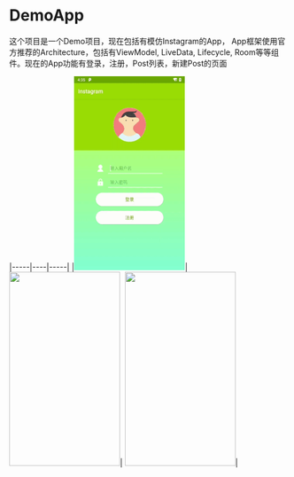# DemoApp

这个项目是一个Demo项目，现在包括有模仿Instagram的App， App框架使用官方推荐的Architecture，包括有ViewModel, LiveData,
Lifecycle, Room等等组件。现在的App功能有登录，注册，Post列表，新建Post的页面

|-----|----|-----|
|<img src="images/regist_login.gif" width="200" height="350"/>|
<img src="images/list.gif" width="200" height="350"/>|
<img src="images/post.gif" width="200" height="350"/>|
